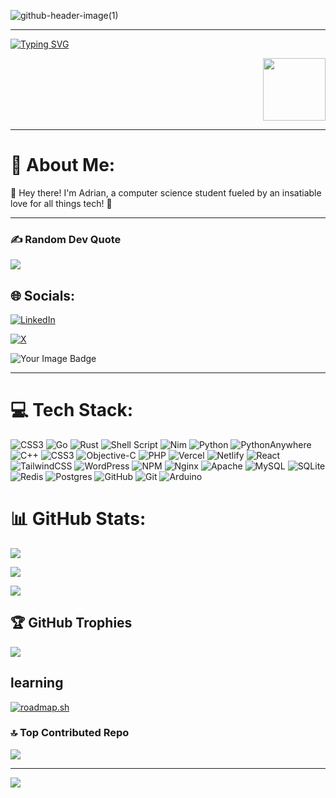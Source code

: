 
![github-header-image(1)](https://github.com/user-attachments/assets/e5becc7d-f7ab-47a7-bb82-7ae5cf7a0f38)


---
[![Typing SVG](https://readme-typing-svg.demolab.com?font=Fira+Code&pause=1000&width=435&lines=+Hi+there+%F0%9F%91%8B;remember+to+have+fun)](https://git.io/typing-svg) <div id="header" align="right">
  <img src="https://media.giphy.com/media/M9gbBd9nbDrOTu1Mqx/giphy.gif" width="100"/>
</div>

---


# 💫 About Me:
👋 Hey there! I'm Adrian, a computer science student fueled by an insatiable love for all things tech! 🚀

---

### ✍️ Random Dev Quote
![](https://quotes-github-readme.vercel.app/api?type=horizontal&theme=merko) 


## 🌐 Socials:
[![LinkedIn](https://img.shields.io/badge/LinkedIn-%230077B5.svg?logo=linkedin&logoColor=white)](https://linkedin.com/in/adrian-mache-8209b3226)

[![X](https://img.shields.io/badge/X-black.svg?logo=X&logoColor=white)](https://x.com/andi-is-my-name) 

  
<img src="https://tryhackme-badges.s3.amazonaws.com/andi.calypso.png" alt="Your Image Badge" />

---
# 💻 Tech Stack:
 ![CSS3](https://img.shields.io/badge/css3-%231572B6.svg?style=for-the-badge&logo=css3&logoColor=white) ![Go](https://img.shields.io/badge/go-%2300ADD8.svg?style=for-the-badge&logo=go&logoColor=white) ![Rust](https://img.shields.io/badge/rust-%23000000.svg?style=for-the-badge&logo=rust&logoColor=white) ![Shell Script](https://img.shields.io/badge/shell_script-%23121011.svg?style=for-the-badge&logo=gnu-bash&logoColor=white) ![Nim](https://img.shields.io/badge/nim-%23FFE953.svg?style=for-the-badge&logo=nim&logoColor=white) ![Python](https://img.shields.io/badge/python-3670A0?style=for-the-badge&logo=python&logoColor=ffdd54) ![PythonAnywhere](https://img.shields.io/badge/pythonanywhere-%232F9FD7.svg?style=for-the-badge&logo=pythonanywhere&logoColor=151515) ![C++](https://img.shields.io/badge/c++-%2300599C.svg?style=for-the-badge&logo=c%2B%2B&logoColor=white) ![CSS3](https://img.shields.io/badge/css3-%231572B6.svg?style=for-the-badge&logo=css3&logoColor=white) ![Objective-C](https://img.shields.io/badge/OBJECTIVE--C-%233A95E3.svg?style=for-the-badge&logo=apple&logoColor=white) ![PHP](https://img.shields.io/badge/php-%23777BB4.svg?style=for-the-badge&logo=php&logoColor=white) ![Vercel](https://img.shields.io/badge/vercel-%23000000.svg?style=for-the-badge&logo=vercel&logoColor=white) ![Netlify](https://img.shields.io/badge/netlify-%23000000.svg?style=for-the-badge&logo=netlify&logoColor=#00C7B7) ![React](https://img.shields.io/badge/react-%2320232a.svg?style=for-the-badge&logo=react&logoColor=%2361DAFB) ![TailwindCSS](https://img.shields.io/badge/tailwindcss-%2338B2AC.svg?style=for-the-badge&logo=tailwind-css&logoColor=white) ![WordPress](https://img.shields.io/badge/WordPress-%23117AC9.svg?style=for-the-badge&logo=WordPress&logoColor=white) ![NPM](https://img.shields.io/badge/NPM-%23CB3837.svg?style=for-the-badge&logo=npm&logoColor=white) ![Nginx](https://img.shields.io/badge/nginx-%23009639.svg?style=for-the-badge&logo=nginx&logoColor=white) ![Apache](https://img.shields.io/badge/apache-%23D42029.svg?style=for-the-badge&logo=apache&logoColor=white) ![MySQL](https://img.shields.io/badge/mysql-4479A1.svg?style=for-the-badge&logo=mysql&logoColor=white) ![SQLite](https://img.shields.io/badge/sqlite-%2307405e.svg?style=for-the-badge&logo=sqlite&logoColor=white) ![Redis](https://img.shields.io/badge/redis-%23DD0031.svg?style=for-the-badge&logo=redis&logoColor=white) ![Postgres](https://img.shields.io/badge/postgres-%23316192.svg?style=for-the-badge&logo=postgresql&logoColor=white) ![GitHub](https://img.shields.io/badge/github-%23121011.svg?style=for-the-badge&logo=github&logoColor=white) ![Git](https://img.shields.io/badge/git-%23F05033.svg?style=for-the-badge&logo=git&logoColor=white) ![Arduino](https://img.shields.io/badge/-Arduino-00979D?style=for-the-badge&logo=Arduino&logoColor=white)

# 📊 GitHub Stats:
![](https://github-readme-stats.vercel.app/api?username=andi-mache&theme=midnight-purple&hide_border=true&include_all_commits=true&count_private=true)<br/>

![](https://github-readme-streak-stats.herokuapp.com/?user=andi-mache&theme=midnight-purple&hide_border=false)<br/>

![](https://github-readme-stats.vercel.app/api/top-langs/?username=andi-mache&theme=midnight-purple&hide_border=true&include_all_commits=true&count_private=true&layout=donut-vertical)



## 🏆 GitHub Trophies
![](https://github-profile-trophy.vercel.app/?username=andi-mache&theme=matrix&no-frame=false&no-bg=false&margin-w=4)


## learning 

[![roadmap.sh](https://roadmap.sh/card/tall/677139e570129741a8eb0479?variant=dark&roadmaps=linux%2Ccomputer-science%2Cbackend)](https://roadmap.sh)


### 🔝 Top Contributed Repo
![](https://github-contributor-stats.vercel.app/api?username=andi-mache&limit=6&theme=merko&combine_all_yearly_contributions=true)

---
[![](https://visitcount.itsvg.in/api?id=andi-mache&icon=6&color=2)](https://visitcount.itsvg.in)

<!-- Proudly created with GPRM ( https://gprm.itsvg.in ) -->
